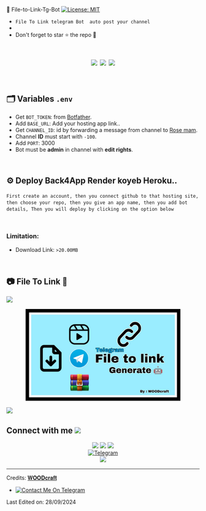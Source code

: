 🥰 File-to-Link-Tg-Bot [![License: MIT][License-Badge]](LICENSE)
- `File To Link telegram Bot  auto post your channel`
- 
- Don't forget to star ⭐ the repo 🥰

<h1 align="center">
<img src="https://github.com/SudoR2spr/SudoR2spr/raw/main/assets/line-neon.gif" width="50%">
    <img src="https://readme-typing-svg.herokuapp.com/?font=Righteous&size=35&center=true&vCenter=true&width=500&height=70&duration=4000&lines=Hi+👋;+I'm+File+To+Link;" />
<img src="https://github.com/SudoR2spr/SudoR2spr/raw/main/assets/line-neon.gif" width="50%">
</h1>

<br>

## 🗂 Variables `.env`
- Get `BOT_TOKEN`: from [Botfather](https://t.me/botfather).
- Add `BASE_URL`: Add your hosting app link..
- Get `CHANNEL_ID`: id by forwarding a message from channel to [Rose mam](https://t.me/MissRose_bot).
- Channel **ID** must start with `-100`.
- Add `PORT`: 3000 
- Bot must be **admin** in channel with **edit rights**.

<br>

## ⚙️ Deploy Back4App Render koyeb Heroku..
`First create an account, then you connect github to that hosting site, then choose your repo, then you give an app name, then you add bot details, Then you will deploy by clicking on the option below`

<br>


### Limitation:
- Download Link: `>20.00MB`

<br>

## 📷 File To Link 🔗 
<img src="https://github.com/SudoR2spr/SudoR2spr/raw/main/assets/line-neon.gif" width="100%">

<p align="center">
  <a href="https://raw.githubusercontent.com/SudoR2spr/SudoR2spr/main/assets/File-to-Link.jpg" target="_blank">
    <img alt="File-link-Tg-Bot" src="https://raw.githubusercontent.com/SudoR2spr/SudoR2spr/main/assets/File-to-Link.jpg" width="80%">
  </a>
</p>

<img src="https://github.com/SudoR2spr/SudoR2spr/raw/main/assets/line-neon.gif" width="100%">


## Connect with me <img src="https://media.giphy.com/media/iY8CRBdQXODJSCERIr/giphy.gif" width="30px">
<p align="center">
<a href="https://t.me/Opleech_WD"><img src="https://img.shields.io/badge/-𝐖𝐎𝐎𝐃𝐜𝐫𝐚𝐟𝐭 𝐌𝐢𝐫𝐫𝐨𝐫 𝐙𝐨𝐧𝐞™%20%20-0077B5?style=flat&logo=Telegram&logoColor=white"/></a>
<a href="https://t.me/WD_Topic_Group"><img src="https://img.shields.io/badge/-Wᴅ Tᴏᴘɪᴄ Gʀᴏᴜᴘ%20%20-0077B5?style=flat&logo=Telegram&logoColor=white"/></a>
<a href="https://t.me/WD_Request_Bot"><img src="https://img.shields.io/badge/-𝐖𝐎𝐎𝐃𝐜𝐫𝐚𝐟𝐭,𝐬 𝐁𝐨𝐭%20%20-0077B5?style=flat&logo=Telegram&logoColor=white"/></a>
 <br>
<a href="https://t.me/Opleech"><img title="Telegram" src="https://img.shields.io/static/v1?label=WD.Zone&message=TG&color=blue-green"></a> 
 <br>
<img src="https://media.giphy.com/media/jpVnC65DmYeyRL4LHS/giphy.gif" width="20%"> 
</p>
 
-----
Credits: [𝐖𝐎𝐎𝐃𝐜𝐫𝐚𝐟𝐭](https://t.me/Farooq_is_KING)

- [![Contact Me On Telegram](https://img.shields.io/badge/Telegram-2CA5E0?style=for-the-badge&logo=telegram&logoColor=white)](https://t.me/Farooq_is_king)

[License-Badge]:        https://img.shields.io/badge/License-MIT-blue.svg  

Last Edited on: 28/09/2024

